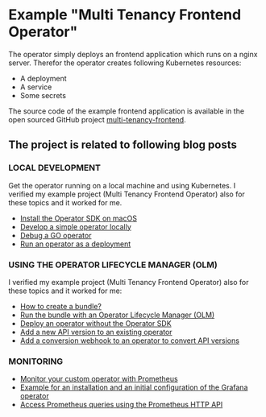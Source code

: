 # Example "Multi Tenancy Frontend Operator"

The operator simply deploys an frontend application which runs on a nginx server. Therefor the operator creates following Kubernetes resources:

- A deployment
- A service
- Some secrets

The source code of the example frontend application is available in the open sourced GitHub project [multi-tenancy-frontend](https://github.com/IBM/multi-tenancy-frontend).

## The project is related to following blog posts

### LOCAL DEVELOPMENT

Get the operator running on a local machine and using Kubernetes.
I verified my example project (Multi Tenancy Frontend Operator) also for these topics and it worked for me.

* [Install the Operator SDK on macOS](https://suedbroecker.net/2022/02/15/fata0009-failed-to-create-api-unable-to-run-post-scaffold-tasks-of-base-go-kubebuilder-io-v3-exit-status-2/)
* [Develop a simple operator locally](https://suedbroecker.net/2022/02/18/start-to-develop-a-simple-operator-to-deploy-the-frontend-application-of-the-open-source-multi-cloud-asset-to-build-saas%c2%b6/)
* [Debug a GO operator](https://suedbroecker.net/2022/03/01/debug-a-kubernetes-operator-written-in-go/)
* [Run an operator as a deployment](https://suedbroecker.net/2022/03/15/run-an-operator-as-a-deployment/)

### USING THE OPERATOR LIFECYCLE MANAGER (OLM)

I verified my example project (Multi Tenancy Frontend Operator) also for these topics and it worked for me:

* [How to create a bundle?](https://suedbroecker.net/2022/03/16/how-to-create-a-bundle-for-an-operator/)
* [Run the bundle with an Operator Lifecycle Manager (OLM)](https://suedbroecker.net/2022/03/16/run-an-operator-using-a-bundle-with-an-operator-lifecycle-manager-olm/)
* [Deploy an operator without the Operator SDK](https://suedbroecker.net/2022/03/22/deploy-an-operator-without-the-operator-sdk/)
* [Add a new API version to an existing operator](https://suedbroecker.net/2022/03/24/add-a-new-api-version-to-an-existing-operator/)
* [Add a conversion webhook to an operator to convert API versions](https://suedbroecker.net/2022/03/29/add-a-conversion-webhook-to-an-operator-to-convert-api-versions/)

### MONITORING

* [Monitor your custom operator with Prometheus](https://wp.me/paelj4-1iv)
* [Example for an installation and an initial configuration of the Grafana operator](https://wp.me/paelj4-1ld)
* [Access Prometheus queries using the Prometheus HTTP API](https://wp.me/paelj4-1kb)
